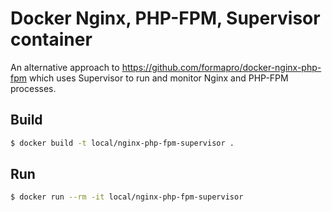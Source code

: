 # Docker Nginx, PHP-FPM, Supervisor container

An alternative approach to https://github.com/formapro/docker-nginx-php-fpm which uses Supervisor to run and monitor Nginx and PHP-FPM processes.

## Build
```bash
$ docker build -t local/nginx-php-fpm-supervisor . 
```

## Run

```bash
$ docker run --rm -it local/nginx-php-fpm-supervisor
```
